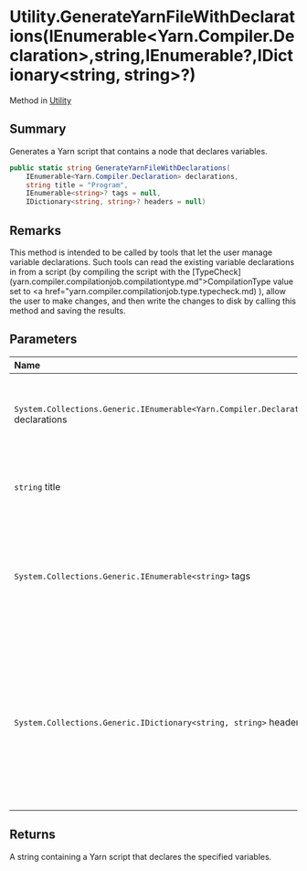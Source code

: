 # Utility.GenerateYarnFileWithDeclarations(IEnumerable<Yarn.Compiler.Declaration>,string,IEnumerable<string>?,IDictionary<string, string>?)

Method in [Utility](/docs/api/csharp/yarn.compiler.utility.md)

## Summary


Generates a Yarn script that contains a node that declares
variables.


```csharp
public static string GenerateYarnFileWithDeclarations(
    IEnumerable<Yarn.Compiler.Declaration> declarations,
    string title = "Program",
    IEnumerable<string>? tags = null,
    IDictionary<string, string>? headers = null)
```

## Remarks

This method is intended to be called by tools that let the
user manage variable declarations. Such tools can read the existing
variable declarations in from a script (by compiling the script with
the  [TypeCheck](yarn.compiler.compilationjob.compilationtype.md">CompilationType</a>  value set to   <a href="yarn.compiler.compilationjob.type.typecheck.md) ), allow the user to
make changes, and then write the changes to disk by calling this
method and saving the results.

## Parameters

|Name|Description|
|:---|:---|
|`System.Collections.Generic.IEnumerable<Yarn.Compiler.Declaration>` declarations|The collection of  [Declaration](yarn.compiler.declaration.md)  objects to include in the output.|
|`string` title|The title of the node that should be generated.|
|`System.Collections.Generic.IEnumerable<string>` tags|The collection of tags that should be generated for the node. If this is  `null` , no tags will be generated.|
|`System.Collections.Generic.IDictionary<string, string>` headers|The collection of additional headers that should be generated for the node. If this is  `null` , no additional headers will be generated.|

## Returns

A string containing a Yarn script that declares the
specified variables.

